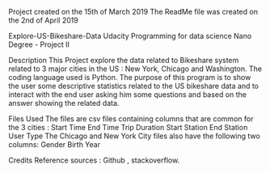 Project created on the 15th of March 2019
The ReadMe file was created on the 2nd of April 2019


Explore-US-Bikeshare-Data
Udacity Programming for data science Nano Degree - Project II

Description
This Project explore the data related to Bikeshare system related to 3 major cities in the US : New York, Chicago and Washington.
The coding language used is Python. 
The purpose of this program is to show the user some descriptive statistics related to the US bikeshare data and to interact with the end user
asking him some questions and based on the answer showing the related data.

Files Used
The files are csv files containing columns that are common for the 3 cities :
Start Time
End Time
Trip Duration
Start Station
End Station
User Type
The Chicago and New York City files also have the following two columns:
Gender
Birth Year

Credits
Reference sources : Github , stackoverflow.

